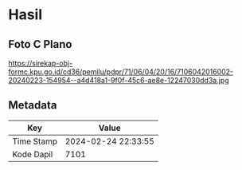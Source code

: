 # Hasil

## Foto C Plano

https://sirekap-obj-formc.kpu.go.id/cd36/pemilu/pdpr/71/06/04/20/16/7106042016002-20240223-154954--a4d418a1-9f0f-45c6-ae8e-12247030dd3a.jpg


## Metadata

| Key        | Value               |
| ---------- | ------------------- |
| Time Stamp | 2024-02-24 22:33:55 |
| Kode Dapil | 7101                |



